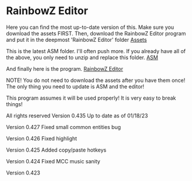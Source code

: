 # RainbowZ Editor
 
Here you can find the most up-to-date version of this.
Make sure you download the assets FIRST. Then, download the RainbowZ Editor program and put it in the deepmost 'RainbowZ Editor' folder 
[Assets](https://github.com/mike19283/RainbowZ-Editor/blob/main/RainbowZ_Editor_Assets.zip)

This is the latest ASM folder. I'll often push more. If you already have all of the above, you only need to unzip and replace this folder.
[ASM](https://github.com/mike19283/RainbowZ-Editor/blob/main/ASM.zip)

And finally here is the program.
[RainbowZ Editor](https://github.com/mike19283/RainbowZ-Editor/blob/main/RainbowZ%20Editor.exe)

NOTE!
You do not need to download the assets after you have them once! The only thing you need to update is ASM and the editor!

This program assumes it will be used properly! It is very easy to break things!


All rights reserved
Version 0.435 Up to date as of 01/18/23

Version 0.427
Fixed small common entities bug

Version 0.426
Fixed highlight

Version 0.425
Added copy/paste hotkeys

Version 0.424
Fixed MCC music sanity

Version 0.423
